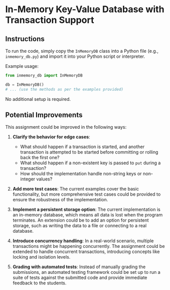 # In-Memory Key-Value Database with Transaction Support

## Instructions

To run the code, simply copy the `InMemoryDB` class into a Python file (e.g., `inmemory_db.py`) and import it into your Python script or interpreter.

Example usage:

```python
from inmemory_db import InMemoryDB

db = InMemoryDB()
# ... (use the methods as per the examples provided)
```

No additional setup is required.

## Potential Improvements

This assignment could be improved in the following ways:

1. **Clarify the behavior for edge cases**:
   - What should happen if a transaction is started, and another transaction is attempted to be started before committing or rolling back the first one?
   - What should happen if a non-existent key is passed to `put` during a transaction?
   - How should the implementation handle non-string keys or non-integer values?

2. **Add more test cases**: The current examples cover the basic functionality, but more comprehensive test cases could be provided to ensure the robustness of the implementation.

3. **Implement a persistent storage option**: The current implementation is an in-memory database, which means all data is lost when the program terminates. An extension could be to add an option for persistent storage, such as writing the data to a file or connecting to a real database.

4. **Introduce concurrency handling**: In a real-world scenario, multiple transactions might be happening concurrently. The assignment could be extended to handle concurrent transactions, introducing concepts like locking and isolation levels.

5. **Grading with automated tests**: Instead of manually grading the submissions, an automated testing framework could be set up to run a suite of tests against the submitted code and provide immediate feedback to the students.
